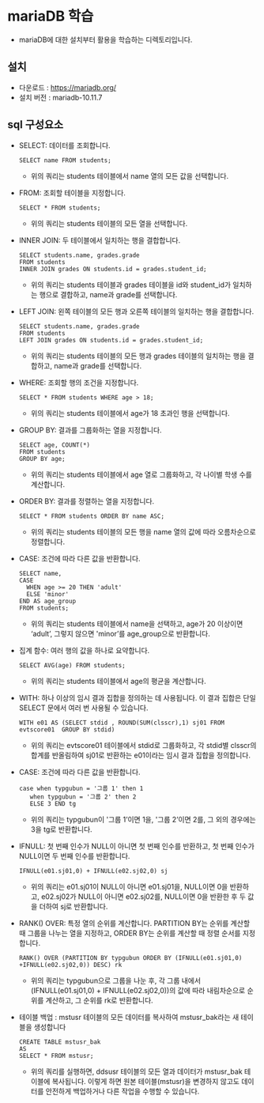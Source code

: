 # mariaDB 학습

* mariaDB에 대한 설치부터 활용을 학습하는 디렉토리입니다.

## 설치 

* 다운로드 : https://mariadb.org/
* 설치 버전 : mariadb-10.11.7

## sql 구성요소

* SELECT: 데이터를 조회합니다.
  ```
  SELECT name FROM students;
  ```
  - 위의 쿼리는 students 테이블에서 name 열의 모든 값을 선택합니다.
    
* FROM: 조회할 테이블을 지정합니다.
  ```
  SELECT * FROM students;
  ```
  - 위의 쿼리는 students 테이블의 모든 열을 선택합니다.
* INNER JOIN: 두 테이블에서 일치하는 행을 결합합니다.
  ```
  SELECT students.name, grades.grade 
  FROM students 
  INNER JOIN grades ON students.id = grades.student_id;
  ```
  - 위의 쿼리는 students 테이블과 grades 테이블을 id와 student_id가 일치하는 행으로 결합하고, name과 grade를 선택합니다.
* LEFT JOIN: 왼쪽 테이블의 모든 행과 오른쪽 테이블의 일치하는 행을 결합합니다.
  ```
  SELECT students.name, grades.grade 
  FROM students 
  LEFT JOIN grades ON students.id = grades.student_id;
  ```
  - 위의 쿼리는 students 테이블의 모든 행과 grades 테이블의 일치하는 행을 결합하고, name과 grade를 선택합니다.
* WHERE: 조회할 행의 조건을 지정합니다.
  ```
  SELECT * FROM students WHERE age > 18;
  ```
  - 위의 쿼리는 students 테이블에서 age가 18 초과인 행을 선택합니다.
* GROUP BY: 결과를 그룹화하는 열을 지정합니다.
  ```
  SELECT age, COUNT(*) 
  FROM students 
  GROUP BY age;
  ```
  - 위의 쿼리는 students 테이블에서 age 열로 그룹화하고, 각 나이별 학생 수를 계산합니다.
* ORDER BY: 결과를 정렬하는 열을 지정합니다.
  ```
  SELECT * FROM students ORDER BY name ASC;
  ```
  - 위의 쿼리는 students 테이블의 모든 행을 name 열의 값에 따라 오름차순으로 정렬합니다.
* CASE: 조건에 따라 다른 값을 반환합니다.
  ```
  SELECT name, 
  CASE 
    WHEN age >= 20 THEN 'adult'
    ELSE 'minor'
  END AS age_group
  FROM students;
  ```
  - 위의 쿼리는 students 테이블에서 name을 선택하고, age가 20 이상이면 ‘adult’, 그렇지 않으면 'minor’를 age_group으로 반환합니다.
* 집계 함수: 여러 행의 값을 하나로 요약합니다.
  ```
  SELECT AVG(age) FROM students;
  ```
  - 위의 쿼리는 students 테이블에서 age의 평균을 계산합니다.
* WITH: 하나 이상의 임시 결과 집합을 정의하는 데 사용됩니다. 이 결과 집합은 단일 SELECT 문에서 여러 번 사용될 수 있습니다.
  ```
  WITH e01 AS (SELECT stdid , ROUND(SUM(clsscr),1) sj01 FROM evtscore01  GROUP BY stdid)
  ```
  - 위의 쿼리는 evtscore01 테이블에서 stdid로 그룹화하고, 각 stdid별 clsscr의 합계를 반올림하여 sj01로 반환하는 e01이라는 임시 결과 집합을 정의합니다.
* CASE: 조건에 따라 다른 값을 반환합니다.
  ```
  case when typgubun = '그룹 1' then 1
     when typgubun = '그룹 2' then 2
     ELSE 3 END tg
  ```
  - 위의 쿼리는 typgubun이 '그룹 1’이면 1을, '그룹 2’이면 2를, 그 외의 경우에는 3을 tg로 반환합니다.
* IFNULL: 첫 번째 인수가 NULL이 아니면 첫 번째 인수를 반환하고, 첫 번째 인수가 NULL이면 두 번째 인수를 반환합니다.
  ```
  IFNULL(e01.sj01,0) + IFNULL(e02.sj02,0) sj
  ```
  - 위의 쿼리는 e01.sj01이 NULL이 아니면 e01.sj01을, NULL이면 0을 반환하고, e02.sj02가 NULL이 아니면 e02.sj02를, NULL이면 0을 반환한 후 두 값을 더하여 sj로 반환합니다.
* RANK() OVER: 특정 열의 순위를 계산합니다. PARTITION BY는 순위를 계산할 때 그룹을 나누는 열을 지정하고, ORDER BY는 순위를 계산할 때 정렬 순서를 지정합니다.
  ```
  RANK() OVER (PARTITION BY typgubun ORDER BY (IFNULL(e01.sj01,0) +IFNULL(e02.sj02,0)) DESC) rk
  ```
  - 위의 쿼리는 typgubun으로 그룹을 나눈 후, 각 그룹 내에서 (IFNULL(e01.sj01,0) + IFNULL(e02.sj02,0))의 값에 따라 내림차순으로 순위를 계산하고, 그 순위를 rk로 반환합니다.
* 테이블 백업 :  mstusr 테이블의 모든 데이터를 복사하여 mstusr_bak라는 새 테이블을 생성합니다
  ```
  CREATE TABLE mstusr_bak
  AS
  SELECT * FROM mstusr;

  ```
  - 위의 쿼리를 실행하면, ddsusr 테이블의 모든 열과 데이터가 mstusr_bak 테이블에 복사됩니다. 이렇게 하면 원본 테이블(mstusr)을 변경하지 않고도 데이터를 안전하게 백업하거나 다른 작업을 수행할 수 있습니다.

